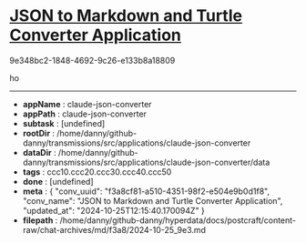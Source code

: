 # [JSON to Markdown and Turtle Converter Application](https://claude.ai/chat/f3a8cf81-a510-4351-98f2-e504e9b0d1f8)

9e348bc2-1848-4692-9c26-e133b8a18809

ho

---

* **appName** : claude-json-converter
* **appPath** : claude-json-converter
* **subtask** : [undefined]
* **rootDir** : /home/danny/github-danny/transmissions/src/applications/claude-json-converter
* **dataDir** : /home/danny/github-danny/transmissions/src/applications/claude-json-converter/data
* **tags** : ccc10.ccc20.ccc30.ccc40.ccc50
* **done** : [undefined]
* **meta** : {
  "conv_uuid": "f3a8cf81-a510-4351-98f2-e504e9b0d1f8",
  "conv_name": "JSON to Markdown and Turtle Converter Application",
  "updated_at": "2024-10-25T12:15:40.170094Z"
}
* **filepath** : /home/danny/github-danny/hyperdata/docs/postcraft/content-raw/chat-archives/md/f3a8/2024-10-25_9e3.md
